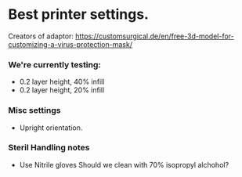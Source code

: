 # Best printer settings.

Creators of adaptor:
https://customsurgical.de/en/free-3d-model-for-customizing-a-virus-protection-mask/

### We're currently testing:
* 0.2 layer height, 40% infill
* 0.2 layer height, 20% infill

### Misc settings
* Upright orientation.

### Steril Handling notes

* Use Nitrile gloves
Should we clean with 70% isopropyl alchohol?
